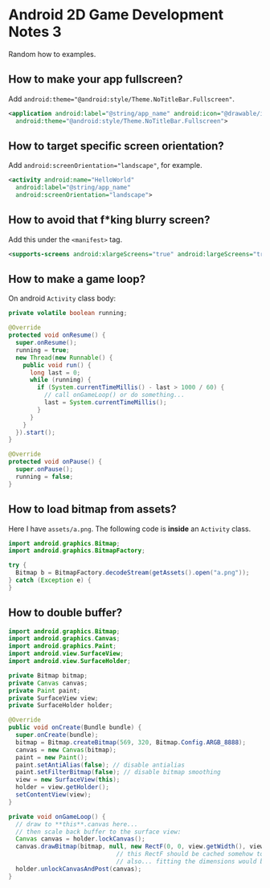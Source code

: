# Android 2D Game Development Notes 3

Random how to examples.

## How to make your app fullscreen?

Add `android:theme="@android:style/Theme.NoTitleBar.Fullscreen"`.

```xml
<application android:label="@string/app_name" android:icon="@drawable/ic_launcher"
  android:theme="@android:style/Theme.NoTitleBar.Fullscreen">
```

## How to target specific screen orientation?

Add `android:screenOrientation="landscape"`, for example.

```xml
<activity android:name="HelloWorld"
  android:label="@string/app_name"
  android:screenOrientation="landscape">
```

## How to avoid that f*king blurry screen?

Add this under the `<manifest>` tag.

```xml
<supports-screens android:xlargeScreens="true" android:largeScreens="true" />
```

## How to make a game loop?

On android `Activity` class body:

```java
private volatile boolean running;

@Override
protected void onResume() {
  super.onResume();
  running = true;
  new Thread(new Runnable() {
    public void run() {
      long last = 0;
      while (running) {
        if (System.currentTimeMillis() - last > 1000 / 60) {
          // call onGameLoop() or do something...
          last = System.currentTimeMillis();
        }
      }
    }
  }).start();
}

@Override
protected void onPause() {
  super.onPause();
  running = false;
}
```

## How to load bitmap from assets?

Here I have `assets/a.png`. The following code is **inside** an `Activity` class.

```java
import android.graphics.Bitmap;
import android.graphics.BitmapFactory;

try {
  Bitmap b = BitmapFactory.decodeStream(getAssets().open("a.png"));
} catch (Exception e) {
}
```

## How to double buffer?

```java
import android.graphics.Bitmap;
import android.graphics.Canvas;
import android.graphics.Paint;
import android.view.SurfaceView;
import android.view.SurfaceHolder;

private Bitmap bitmap;
private Canvas canvas;
private Paint paint;
private SurfaceView view;
private SurfaceHolder holder;

@Override
public void onCreate(Bundle bundle) {
  super.onCreate(bundle);
  bitmap = Bitmap.createBitmap(569, 320, Bitmap.Config.ARGB_8888);
  canvas = new Canvas(bitmap);
  paint = new Paint();
  paint.setAntiAlias(false); // disable antialias
  paint.setFilterBitmap(false); // disable bitmap smoothing
  view = new SurfaceView(this);
  holder = view.getHolder();
  setContentView(view);
}

private void onGameLoop() {
  // draw to **this**.canvas here...
  // then scale back buffer to the surface view:
  Canvas canvas = holder.lockCanvas();
  canvas.drawBitmap(bitmap, null, new RectF(0, 0, view.getWidth(), view.getHeight()), paint); 
                              // this RectF should be cached somehow to avoid GC
                              // also... fitting the dimensions would be nice ;)
  holder.unlockCanvasAndPost(canvas);
}
```
